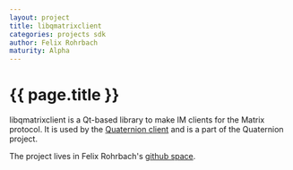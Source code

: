 ```yaml
---
layout: project
title: libqmatrixclient
categories: projects sdk
author: Felix Rohrbach
maturity: Alpha
---
```


# {{ page.title }}
libqmatrixclient is a Qt-based library to make IM clients for the Matrix protocol. It is used by the [Quaternion client](https://matrix.org/docs/projects/client/quaternion.html) and is a part of the Quaternion project. 

The project lives in Felix Rohrbach's [github space](https://github.com/Fxrh/libqmatrixclient).
